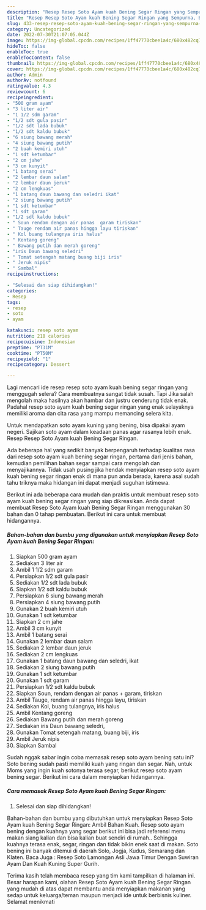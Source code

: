 ```yaml
---
description: "Resep Resep Soto Ayam kuah Bening Segar Ringan yang Sempurna, Buat Buka Puasa Lezat"
title: "Resep Resep Soto Ayam kuah Bening Segar Ringan yang Sempurna, Buat Buka Puasa Lezat"
slug: 433-resep-resep-soto-ayam-kuah-bening-segar-ringan-yang-sempurna-buat-buka-puasa-lezat
category: Uncategorized
date: 2022-07-30T21:07:05.044Z
image: https://img-global.cpcdn.com/recipes/1ff47770cbee1a4c/680x482cq70/resep-soto-ayam-kuah-bening-segar-ringan-foto-resep-utama.jpg
hideToc: false
enableToc: true
enableTocContent: false
thumbnail: https://img-global.cpcdn.com/recipes/1ff47770cbee1a4c/680x482cq70/resep-soto-ayam-kuah-bening-segar-ringan-foto-resep-utama.jpg
cover: https://img-global.cpcdn.com/recipes/1ff47770cbee1a4c/680x482cq70/resep-soto-ayam-kuah-bening-segar-ringan-foto-resep-utama.jpg
author: Admin
authorAv: notfound
ratingvalue: 4.3
reviewcount: 6
recipeingredient:
- "500 gram ayam"
- "3 liter air"
- "1 1/2 sdm garam"
- "1/2 sdt gula pasir"
- "1/2 sdt lada bubuk"
- "1/2 sdt kaldu bubuk"
- "6 siung bawang merah"
- "4 siung bawang putih"
- "2 buah kemiri utuh"
- "1 sdt ketumbar"
- "2 cm jahe"
- "3 cm kunyit"
- "1 batang serai"
- "2 lembar daun salam"
- "2 lembar daun jeruk"
- "2 cm lengkuas"
- "1 batang daun bawang dan seledri ikat"
- "2 siung bawang putih"
- "1 sdt ketumbar"
- "1 sdt garam"
- "1/2 sdt kaldu bubuk"
- " Soun rendam dengan air panas  garam tiriskan"
- " Tauge rendam air panas hingga layu tiriskan"
- " Kol buang tulangnya iris halus"
- " Kentang goreng"
- " Bawang putih dan merah goreng"
- "iris Daun bawang seledri"
- " Tomat setengah matang buang biji iris"
- " Jeruk nipis"
- " Sambal"
recipeinstructions:

- "Selesai dan siap dihidangkan!"
categories:
- Resep
tags:
- resep
- soto
- ayam

katakunci: resep soto ayam 
nutrition: 218 calories
recipecuisine: Indonesian
preptime: "PT31M"
cooktime: "PT50M"
recipeyield: "1"
recipecategory: Dessert

---
```



Lagi mencari ide resep resep soto ayam kuah bening segar ringan yang menggugah selera? Cara membuatnya sangat tidak susah. Tapi Jika salah mengolah maka hasilnya akan hambar dan justru cenderung tidak enak. Padahal resep soto ayam kuah bening segar ringan yang enak selayaknya memiliki aroma dan cita rasa yang mampu memancing selera kita.


Untuk mendapatkan soto ayam kuning yang bening, bisa dipakai ayam negeri. Sajikan soto ayam dalam keadaan panas agar rasanya lebih enak. Resep Resep Soto Ayam kuah Bening Segar Ringan.

Ada beberapa hal yang sedikit banyak berpengaruh terhadap kualitas rasa dari resep soto ayam kuah bening segar ringan, pertama dari jenis bahan, kemudian pemilihan bahan segar sampai cara mengolah dan menyajikannya. Tidak usah pusing jika hendak menyiapkan resep soto ayam kuah bening segar ringan enak di mana pun anda berada, karena asal sudah tahu triknya maka hidangan ini dapat menjadi suguhan istimewa.


Berikut ini ada beberapa cara mudah dan praktis untuk membuat resep soto ayam kuah bening segar ringan yang siap dikreasikan. Anda dapat membuat Resep Soto Ayam kuah Bening Segar Ringan menggunakan 30 bahan dan 0 tahap pembuatan. Berikut ini cara untuk membuat hidangannya.

<!--inarticleads1-->

##### Bahan-bahan dan bumbu yang digunakan untuk menyiapkan Resep Soto Ayam kuah Bening Segar Ringan:

1. Siapkan 500 gram ayam
1. Sediakan 3 liter air
1. Ambil 1 1/2 sdm garam
1. Persiapkan 1/2 sdt gula pasir
1. Sediakan 1/2 sdt lada bubuk
1. Siapkan 1/2 sdt kaldu bubuk
1. Persiapkan 6 siung bawang merah
1. Persiapkan 4 siung bawang putih
1. Gunakan 2 buah kemiri utuh
1. Gunakan 1 sdt ketumbar
1. Siapkan 2 cm jahe
1. Ambil 3 cm kunyit
1. Ambil 1 batang serai
1. Gunakan 2 lembar daun salam
1. Sediakan 2 lembar daun jeruk
1. Sediakan 2 cm lengkuas
1. Gunakan 1 batang daun bawang dan seledri, ikat
1. Sediakan 2 siung bawang putih
1. Gunakan 1 sdt ketumbar
1. Gunakan 1 sdt garam
1. Persiapkan 1/2 sdt kaldu bubuk
1. Siapkan  Soun, rendam dengan air panas + garam, tiriskan
1. Ambil  Tauge, rendam air panas hingga layu, tiriskan
1. Sediakan  Kol, buang tulangnya, iris halus
1. Ambil  Kentang goreng
1. Sediakan  Bawang putih dan merah goreng
1. Sediakan iris Daun bawang seledri,
1. Gunakan  Tomat setengah matang, buang biji, iris
1. Ambil  Jeruk nipis
1. Siapkan  Sambal


Sudah nggak sabar ingin coba memasak resep soto ayam bening satu ini? Soto bening sudah pasti memiliki kuah yang ringan dan segar. Nah, untuk Moms yang ingin kuah sotonya terasa segar, berikut resep soto ayam bening segar. Berikut ini cara dalam menyiapkan hidangannya. 

<!--inarticleads2-->

##### Cara memasak Resep Soto Ayam kuah Bening Segar Ringan:


1. Selesai dan siap dihidangkan!

Bahan-bahan dan bumbu yang dibutuhkan untuk menyiapkan Resep Soto Ayam kuah Bening Segar Ringan: Ambil Bahan Kuah. Resep soto ayam bening dengan kuahnya yang segar berikut ini bisa jadi referensi menu makan siang kalian dan bisa kalian buat sendiri di rumah.. Sehingga kuahnya terasa enak, segar, ringan dan tidak bikin enek saat di makan. Soto bening ini banyak ditemui di daerah Solo, Jogja, Kudus, Semarang dan Klaten. Baca Juga : Resep Soto Lamongan Asli Jawa Timur Dengan Suwiran Ayam Dan Kuah Kuning Super Gurih. 

Terima kasih telah membaca resep yang tim kami tampilkan di halaman ini. Besar harapan kami, olahan Resep Soto Ayam kuah Bening Segar Ringan yang mudah di atas dapat membantu anda menyiapkan makanan yang sedap untuk keluarga/teman maupun menjadi ide untuk berbisnis kuliner. Selamat menikmati
